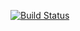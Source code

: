 [![Build Status](https://cloud.drone.io/api/badges/hisopfun/Broadcast_Aio/status.svg?ref=refs/heads/master)](https://cloud.drone.io/hisopfun/Broadcast_Aio)

